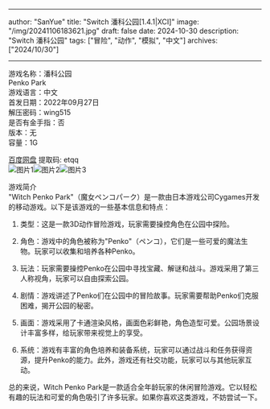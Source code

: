 
---
author: "SanYue"
title: "Switch 潘科公园[1.4.1|XCI]"
image: "/img/20241106183621.jpg"
draft: false
date: 2024-10-30
description: "Switch 潘科公园"
tags: ["冒险", "动作", "模拟", "中文"]
archives: ["2024/10/30"]

---

游戏名称：潘科公园   
Penko Park    
游戏语言：中文  
首发日期：2022年09月27日  
解压密码：wing515  
是否有金手指：否  
版本：无   
容量：1G

[百度网盘](https://pan.baidu.com/s/1ckLNpFeQZW203Cee3vDFDQ) 提取码: etqq  
![图片1](/img/a9d3e1.jpg)![图片2](/img/faeb29.jpg)![图片3](/img/512301.jpg)  

游戏简介  
"Witch Penko Park"（魔女ペンコパーク）是一款由日本游戏公司Cygames开发的移动游戏。以下是该游戏的一些基本信息和特点：

1. 类型：这是一款3D动作冒险游戏，玩家需要操控角色在公园中探险。

2. 角色：游戏中的角色被称为"Penko"（ペンコ），它们是一些可爱的魔法生物。玩家可以收集和培养各种Penko。

3. 玩法：玩家需要操控Penko在公园中寻找宝藏、解谜和战斗。游戏采用了第三人称视角，玩家可以自由探索公园。

4. 剧情：游戏讲述了Penko们在公园中的冒险故事。玩家需要帮助Penko们克服困难，揭开公园的秘密。

5. 画面：游戏采用了卡通渲染风格，画面色彩鲜艳，角色造型可爱。公园场景设计丰富多样，给玩家带来视觉上的享受。

6. 系统：游戏有丰富的角色培养和装备系统，玩家可以通过战斗和任务获得资源，提升Penko的能力。此外，游戏还有社交功能，玩家可以与其他玩家互动。

总的来说，Witch Penko Park是一款适合全年龄玩家的休闲冒险游戏。它以轻松有趣的玩法和可爱的角色吸引了许多玩家。如果你喜欢这类游戏，不妨尝试一下。

